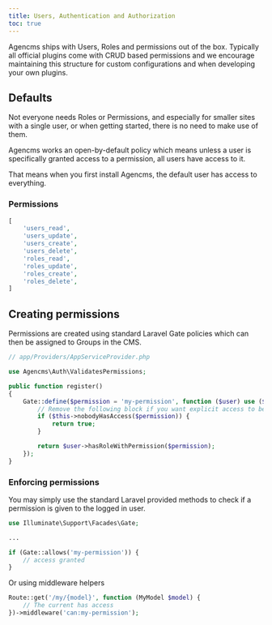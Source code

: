 ```yaml
---
title: Users, Authentication and Authorization
toc: true
---
```

Agencms ships with Users, Roles and permissions out of the box. Typically all official plugins come with CRUD based permissions and we encourage maintaining this structure for custom configurations and when developing your own plugins.

## Defaults

Not everyone needs Roles or Permissions, and especially for smaller sites with a single user, or when getting started, there is no need to make use of them.

Agencms works an open-by-default policy which means unless a user is specifically granted access to a permission, all users have access to it.

That means when you first install Agencms, the default user has access to everything.

### Permissions

```php
[
    'users_read',
    'users_update',
    'users_create',
    'users_delete',
    'roles_read',
    'roles_update',
    'roles_create',
    'roles_delete',
]
```

## Creating permissions

Permissions are created using standard Laravel Gate policies which can then be assigned to Groups in the CMS.

```php
// app/Providers/AppServiceProvider.php

use Agencms\Auth\ValidatesPermissions;

public function register()
{
    Gate::define($permission = 'my-permission', function ($user) use ($permission) {
        // Remove the following block if you want explicit access to be granted
        if ($this->nobodyHasAccess($permission)) {
            return true;
        }

        return $user->hasRoleWithPermission($permission);
    });
}
```

### Enforcing permissions

You may simply use the standard Laravel provided methods to check if a permission is given to the logged in user.

```php
use Illuminate\Support\Facades\Gate;

...

if (Gate::allows('my-permission')) {
    // access granted
}
```

Or using middleware helpers

```php
Route::get('/my/{model}', function (MyModel $model) {
    // The current has access
})->middleware('can:my-permission');
```